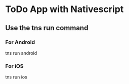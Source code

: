# ToDo App with Nativescript
## Use the tns run command 
### For Android

 tns run android

### For iOS

  tns run ios
